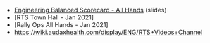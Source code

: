 * [Engineering Balanced Scorecard - All Hands](https://docs.google.com/presentation/d/1-pIkwrFE3Yx1lnyFT1p6hrSf1gCkicGPb48nO_3LcEI/edit?usp=sharing) (slides)
* [RTS Town Hall - Jan 2021]
* [Rally Ops All Hands - Jan 2021]
* https://wiki.audaxhealth.com/display/ENG/RTS+Videos+Channel
<!--stackedit_data:
eyJoaXN0b3J5IjpbMTI2MDgzMzAyNV19
-->